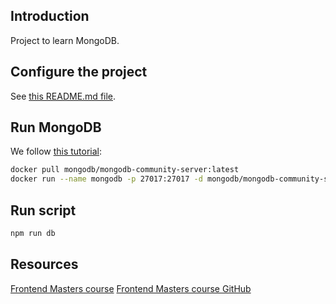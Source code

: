 ## Introduction

Project to learn MongoDB.

## Configure the project

See [this README.md file](https://github.com/CarlosAMolina/pre-commit-js/blob/main/README.md).

## Run MongoDB

We follow [this tutorial](https://www.mongodb.com/docs/manual/tutorial/install-mongodb-community-with-docker/):

```bash
docker pull mongodb/mongodb-community-server:latest
docker run --name mongodb -p 27017:27017 -d mongodb/mongodb-community-server:latest
```

## Run script

```bash
npm run db 
```

## Resources

[Frontend Masters course](https://frontendmasters.com/courses/mongodb)
[Frontend Masters course GitHub](https://github.com/FrontendMasters/intro-mongo-db)
